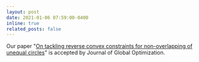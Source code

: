 ```yaml
---
layout: post
date: 2021-01-06 07:59:00-0400
inline: true
related_posts: false
---
```


Our paper "[On tackling reverse convex constraints for non-overlapping of unequal circles](https://link.springer.com/article/10.1007%2Fs10898-020-00976-y)" is accepted by Journal of Global Optimization.